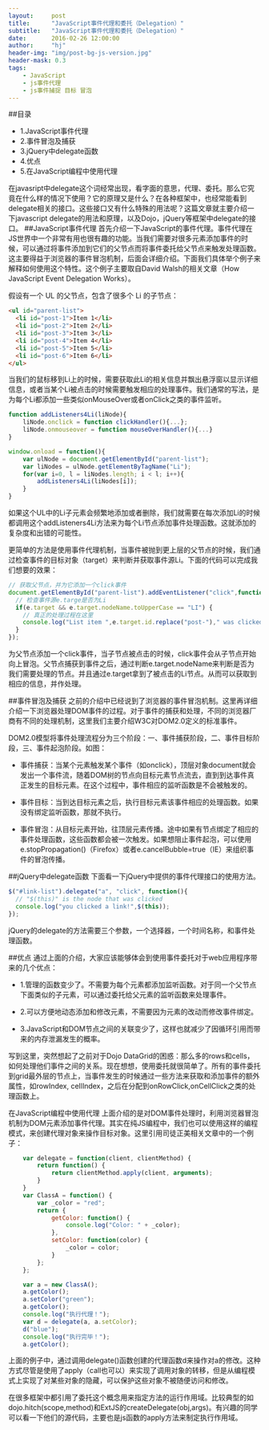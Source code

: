 ```yaml
---
layout:     post
title:      "JavaScript事件代理和委托（Delegation）"
subtitle:   "JavaScript事件代理和委托（Delegation）"
date:       2016-02-26 12:00:00
author:     "hj"
header-img: "img/post-bg-js-version.jpg"
header-mask: 0.3
tags:
    - JavaScript
    - js事件代理
    - js事件捕捉 目标 冒泡
---
```


##目录
* 1.JavaScript事件代理
* 2.事件冒泡及捕获
* 3.jQuery中delegate函数
* 4.优点
* 5.在JavaScript编程中使用代理

在javasript中delegate这个词经常出现，看字面的意思，代理、委托。那么它究竟在什么样的情况下使用？它的原理又是什么？在各种框架中，也经常能看到delegate相关的接口。这些接口又有什么特殊的用法呢？这篇文章就主要介绍一下javascript delegate的用法和原理，以及Dojo，jQuery等框架中delegate的接口。
##JavaScript事件代理
首先介绍一下JavaScript的事件代理。事件代理在JS世界中一个非常有用也很有趣的功能。当我们需要对很多元素添加事件的时候，可以通过将事件添加到它们的父节点而将事件委托给父节点来触发处理函数。这主要得益于浏览器的事件冒泡机制，后面会详细介绍。下面我们具体举个例子来解释如何使用这个特性。这个例子主要取自David Walsh的相关文章（How JavaScript Event Delegation Works）。
 
假设有一个 UL 的父节点，包含了很多个 Li 的子节点：
```html
<ul id="parent-list">
  <li id="post-1">Item 1</li>
  <li id="post-2">Item 2</li>
  <li id="post-3">Item 3</li>
  <li id="post-4">Item 4</li>
  <li id="post-5">Item 5</li>
  <li id="post-6">Item 6</li>
</ul>
```
当我们的鼠标移到Li上的时候，需要获取此Li的相关信息并飘出悬浮窗以显示详细信息，或者当某个Li被点击的时候需要触发相应的处理事件。我们通常的写法，是为每个Li都添加一些类似onMouseOver或者onClick之类的事件监听。

```javascript
function addListeners4Li(liNode){
    liNode.onclick = function clickHandler(){...};
    liNode.onmouseover = function mouseOverHandler(){...}
}

window.onload = function(){
    var ulNode = document.getElementById("parent-list");
    var liNodes = ulNode.getElementByTagName("Li");
    for(var i=0, l = liNodes.length; i < l; i++){
        addListeners4Li(liNodes[i]);
    }   
}
```
如果这个UL中的Li子元素会频繁地添加或者删除，我们就需要在每次添加Li的时候都调用这个addListeners4Li方法来为每个Li节点添加事件处理函数。这就添加的复杂度和出错的可能性。

更简单的方法是使用事件代理机制，当事件被抛到更上层的父节点的时候，我们通过检查事件的目标对象（target）来判断并获取事件源Li。下面的代码可以完成我们想要的效果：

```javascript
// 获取父节点，并为它添加一个click事件
document.getElementById("parent-list").addEventListener("click",function(e) {
  // 检查事件源e.targe是否为Li
  if(e.target && e.target.nodeName.toUpperCase == "LI") {
    // 真正的处理过程在这里
    console.log("List item ",e.target.id.replace("post-")," was clicked!");
  }
});
```
为父节点添加一个click事件，当子节点被点击的时候，click事件会从子节点开始向上冒泡。父节点捕获到事件之后，通过判断e.target.nodeName来判断是否为我们需要处理的节点。并且通过e.target拿到了被点击的Li节点。从而可以获取到相应的信息，并作处理。

##事件冒泡及捕获
之前的介绍中已经说到了浏览器的事件冒泡机制。这里再详细介绍一下浏览器处理DOM事件的过程。对于事件的捕获和处理，不同的浏览器厂商有不同的处理机制，这里我们主要介绍W3C对DOM2.0定义的标准事件。

DOM2.0模型将事件处理流程分为三个阶段：一、事件捕获阶段，二、事件目标阶段，三、事件起泡阶段。如图：



* 事件捕获：当某个元素触发某个事件（如onclick），顶层对象document就会发出一个事件流，随着DOM树的节点向目标元素节点流去，直到到达事件真正发生的目标元素。在这个过程中，事件相应的监听函数是不会被触发的。

* 事件目标：当到达目标元素之后，执行目标元素该事件相应的处理函数。如果没有绑定监听函数，那就不执行。

* 事件冒泡：从目标元素开始，往顶层元素传播。途中如果有节点绑定了相应的事件处理函数，这些函数都会被一次触发。如果想阻止事件起泡，可以使用e.stopPropagation()（Firefox）或者e.cancelBubble=true（IE）来组织事件的冒泡传播。

##jQuery中delegate函数
下面看一下jQuery中提供的事件代理接口的使用方法。

```javascript
$("#link-list").delegate("a", "click", function(){
  // "$(this)" is the node that was clicked
  console.log("you clicked a link!",$(this));
});
```
jQuery的delegate的方法需要三个参数，一个选择器，一个时间名称，和事件处理函数。


##优点
通过上面的介绍，大家应该能够体会到使用事件委托对于web应用程序带来的几个优点：

* 1.管理的函数变少了。不需要为每个元素都添加监听函数。对于同一个父节点下面类似的子元素，可以通过委托给父元素的监听函数来处理事件。

* 2.可以方便地动态添加和修改元素，不需要因为元素的改动而修改事件绑定。

* 3.JavaScript和DOM节点之间的关联变少了，这样也就减少了因循环引用而带来的内存泄漏发生的概率。

写到这里，突然想起了之前对于Dojo DataGrid的困惑：那么多的rows和cells，如何处理他们事件之间的关系。现在想想，使用委托就很简单了。所有的事件委托到grid最外层的节点上，当事件发生的时候通过一些方法来获取和添加事件的额外属性，如rowIndex, cellIndex，之后在分配到onRowClick,onCellClick之类的处理函数上。

在JavaScript编程中使用代理
上面介绍的是对DOM事件处理时，利用浏览器冒泡机制为DOM元素添加事件代理。其实在纯JS编程中，我们也可以使用这样的编程模式，来创建代理对象来操作目标对象。这里引用司徒正美相关文章中的一个例子：

```javascript
    var delegate = function(client, clientMethod) {
        return function() {
            return clientMethod.apply(client, arguments);
        }
    }
    var ClassA = function() {
        var _color = "red";
        return {
            getColor: function() {
                console.log("Color: " + _color);
            },
            setColor: function(color) {
                _color = color;
            }
        };
    };

    var a = new ClassA();
    a.getColor();
    a.setColor("green");
    a.getColor();
    console.log("执行代理！");
    var d = delegate(a, a.setColor);
    d("blue");
    console.log("执行完毕！");
    a.getColor();
```
上面的例子中，通过调用delegate()函数创建的代理函数d来操作对a的修改。这种方式尽管是使用了apply（call也可以）来实现了调用对象的转移，但是从编程模式上实现了对某些对象的隐藏，可以保护这些对象不被随便访问和修改。

在很多框架中都引用了委托这个概念用来指定方法的运行作用域。比较典型的如dojo.hitch(scope,method)和ExtJS的createDelegate(obj,args)。有兴趣的同学可以看一下他们的源代码，主要也是js函数的apply方法来制定执行作用域。
